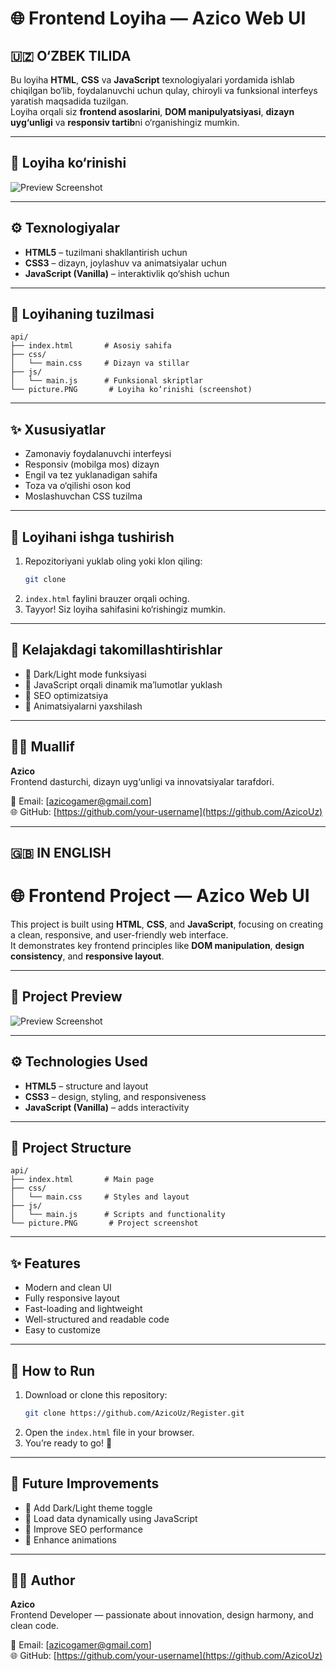 # 🌐 Frontend Loyiha — Azico Web UI

## 🇺🇿 O‘ZBEK TILIDA

Bu loyiha **HTML**, **CSS** va **JavaScript** texnologiyalari yordamida ishlab chiqilgan bo‘lib, foydalanuvchi uchun qulay, chiroyli va funksional interfeys yaratish maqsadida tuzilgan.  
Loyiha orqali siz **frontend asoslarini**, **DOM manipulyatsiyasi**, **dizayn uyg‘unligi** va **responsiv tartib**ni o‘rganishingiz mumkin.

---

## 📸 Loyiha ko‘rinishi

![Preview Screenshot](./picture.png)

---

## ⚙️ Texnologiyalar
- **HTML5** – tuzilmani shakllantirish uchun  
- **CSS3** – dizayn, joylashuv va animatsiyalar uchun  
- **JavaScript (Vanilla)** – interaktivlik qo‘shish uchun  

---

## 📂 Loyihaning tuzilmasi
```
api/
├── index.html       # Asosiy sahifa
├── css/
│   └── main.css     # Dizayn va stillar
├── js/
│   └── main.js      # Funksional skriptlar
└── picture.PNG       # Loyiha ko‘rinishi (screenshot)
```

---

## ✨ Xususiyatlar
- Zamonaviy foydalanuvchi interfeysi  
- Responsiv (mobilga mos) dizayn  
- Engil va tez yuklanadigan sahifa  
- Toza va o‘qilishi oson kod  
- Moslashuvchan CSS tuzilma  

---

## 🚀 Loyihani ishga tushirish
1. Repozitoriyani yuklab oling yoki klon qiling:  
   ```bash
   git clone 
   ```
2. `index.html` faylini brauzer orqali oching.  
3. Tayyor! Siz loyiha sahifasini ko‘rishingiz mumkin.  

---

## 🌱 Kelajakdagi takomillashtirishlar
- 🔹 Dark/Light mode funksiyasi  
- 🔹 JavaScript orqali dinamik ma’lumotlar yuklash  
- 🔹 SEO optimizatsiya  
- 🔹 Animatsiyalarni yaxshilash  

---

## 👨‍💻 Muallif
**Azico**  
Frontend dasturchi, dizayn uyg‘unligi va innovatsiyalar tarafdori.  

📧 Email: [azicogamer@gmail.com]  
🌐 GitHub: [https://github.com/your-username](https://github.com/AzicoUz)  

---

## 🇬🇧 IN ENGLISH

# 🌐 Frontend Project — Azico Web UI

This project is built using **HTML**, **CSS**, and **JavaScript**, focusing on creating a clean, responsive, and user-friendly web interface.  
It demonstrates key frontend principles like **DOM manipulation**, **design consistency**, and **responsive layout**.

---

## 📸 Project Preview

![Preview Screenshot](./picture.png)

---

## ⚙️ Technologies Used
- **HTML5** – structure and layout  
- **CSS3** – design, styling, and responsiveness  
- **JavaScript (Vanilla)** – adds interactivity  

---

## 📂 Project Structure
```
api/
├── index.html       # Main page
├── css/
│   └── main.css     # Styles and layout
├── js/
│   └── main.js      # Scripts and functionality
└── picture.PNG       # Project screenshot
```

---

## ✨ Features
- Modern and clean UI  
- Fully responsive layout  
- Fast-loading and lightweight  
- Well-structured and readable code  
- Easy to customize  

---

## 🚀 How to Run
1. Download or clone this repository:  
   ```bash
   git clone https://github.com/AzicoUz/Register.git
   ```
2. Open the `index.html` file in your browser.  
3. You’re ready to go! 🎉  

---

## 🌱 Future Improvements
- 🔹 Add Dark/Light theme toggle  
- 🔹 Load data dynamically using JavaScript  
- 🔹 Improve SEO performance  
- 🔹 Enhance animations  

---

## 👨‍💻 Author
**Azico**  
Frontend Developer — passionate about innovation, design harmony, and clean code.  

📧 Email: [azicogamer@gmail.com]  
🌐 GitHub: [https://github.com/your-username](https://github.com/AzicoUz)
